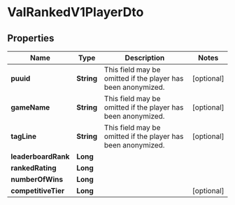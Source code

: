 

# ValRankedV1PlayerDto


## Properties

| Name | Type | Description | Notes |
|------------ | ------------- | ------------- | -------------|
|**puuid** | **String** | This field may be omitted if the player has been anonymized. |  [optional] |
|**gameName** | **String** | This field may be omitted if the player has been anonymized. |  [optional] |
|**tagLine** | **String** | This field may be omitted if the player has been anonymized. |  [optional] |
|**leaderboardRank** | **Long** |  |  |
|**rankedRating** | **Long** |  |  |
|**numberOfWins** | **Long** |  |  |
|**competitiveTier** | **Long** |  |  [optional] |




